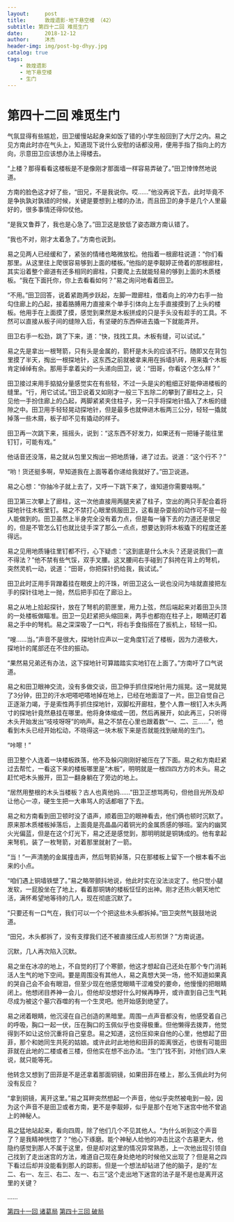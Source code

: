 ```yaml
---
layout:     post
title:      敦煌遗影·地下悬空楼 （42）
subtitle: 第四十二回 难觅生门
date:       2018-12-12
author:     沐杰
header-img: img/post-bg-dhyy.jpg
catalog: true
tags:
    - 敦煌遗影
    - 地下悬空楼
    - 生门
---
```

# 第四十二回 难觅生门

气氛显得有些尴尬，田卫缓慢站起身来如饭了错的小学生般回到了大厅之内。易之见方南此时亦在气头上，知道现下说什么安慰的话都没用，便用手指了指向上的方向，示意田卫应该想办法上得楼去。

“上楼？那得看看这楼板是不是像刚才那面墙一样容易弄破了。”田卫悻悻然地说道。

方南的脸色这才好了些，“田兄，不是我说你。哎……”他没再说下去，此时毕竟不是争执孰对孰错的时候，关键是要想到上楼的办法，而且田卫的身手是几个人里最好的，很多事情还得仰仗他。

“是我又鲁莽了，我也是心急了。”田卫这是放低了姿态跟方南认错了。

“我也不对，刚才太着急了。”方南也说到。

易之见两人已经缓和了，紧张的情绪也略微放松。他指着一根廊柱说道：“你们看那里。从这里往上爬很容易够到上面的楼板。”他指的是李靓婷正倚着的那根廊柱，其实沿着整个廊道有还多相同的廊柱，只要爬上去就能轻易的够到上面的木质楼板。“我在下面托你，你上去看看如何？”易之询问地看着田卫。

“不用。”田卫回答，说着紧跑两步跃起，左脚一蹬廊柱，借着向上的冲力右手一抬勾住廊上的凸起，接着胳膊用力直接来个单手引体向上左手直接摸到了上头的楼板。他用手在上面摸了摸，感觉到果然是木板拼成的只是手头没有趁手的工具。不然可以直接从板子间的缝隙入后，有坚硬的东西伸进去撬一下就能弄开。

田卫右手一松劲，跳了下来，道：“快，找找工具。木板有缝，可以试试。”

易之先是拿出一根弩箭，只有头是金属的，箭杆是木头的应该不行。随即又在背包里摸了半天，掏出一根探地针，这东西之前就被拿来用在拆墙扒砖，用来撬个木板肯定绰绰有余。那用手拿着尖的一头递向田卫，说：“田哥，你看这个怎么样？”

田卫接过来用手掂掂分量感觉实在有些轻，不过一头是尖的粗细正好能伸进楼板的缝里。“行，用它试试。”田卫说着又如刚才一般三下五除二的攀到了廊柱之上，只见他一手扮住廊上的凸起，两脚紧紧夹住柱子，另一只手将探地针插入了木板的缝隙之中。田卫用手轻轻晃动探地针，但是最多也就伸进木板两三公分，轻轻一撬就掉落一些木屑，板子却不见有撬动的样子。

田卫再一次跳下来，摇摇头，说到：“这东西不好发力，如果还有一把锤子能往里钉钉，可能有戏。”

他话音还没落，易之就从包里又掏出一把地质锤，递了过去。说道：“这个行不？”

“哟！货还挺多啊，早知道我在上面等着你递给我就好了。”田卫说道。

易之心想：“你抽冷子就上去了，又呼一下跳下来了，谁知道你需要啥啊。”

田卫第三次攀上了廊柱，这一次他直接用两腿夹紧了柱子，空出的两只手配合着将探地针往木板里钉。易之不禁打心眼里佩服田卫，这看是杂耍般的动作可不是一般人能做到的。田卫虽然上半身完全没有着力点，但是每一锤下去的力道还是很足的，但是不管怎么钉也就比徒手深了那么一点点，想要达到将木板撬下的程度还差得远。

易之见用地质锤往里钉都不行，心下疑虑：“这到底是什么木头？还是说我们一直不得法？”他不禁有些气馁，双手叉腰。这叉腰间右手碰到了斜挎在背上的弩机，突然灵机一动，说道：“田哥，你把探针扔给我，我试试。”

田卫此时正用手背蹭着挂在眼皮上的汗珠，听田卫这么一说也没问为啥就直接把左手的探针往地上一抛，然后把手扣在了廊沿上。

易之从地上拾起探针，放在了弩机的箭匣里，用力上弦，然后端起来对着田卫头顶的一处楼板做瞄准。田卫一见赶紧把头缩回来，两手也都抱在柱子上，眼睛还盯着易之手中的弩机。易之深深吸了一口气，将右手食指搭在了扳机上，轻轻一扣。

“嗖……当。”声音不是很大，探地针应声以一定角度钉近了楼板，因为力道极大，探地针的尾部还在不住的振动。

“果然易兄弟还有办法，这下探地针可算踏踏实实地钉在上面了。”方南吁了口气说道。

易之和田卫眼神交流，没有多做交谈，田卫伸手抓住探地针用力摇晃。这一晃就晃了3分钟，田卫的汗水吧嗒吧嗒地掉在地上，已经在地面湿了一片。田卫自觉自己正逐渐力竭，于是索性两手抓住探地针，双脚松开廊柱，整个人靠一根钉入木头两寸的探地针竟然悬挂在哪里。他将身体缩成一团，然后再展开，如此再三，只听得木头开始发出“吱吱呀呀”的响声。易之不禁在心里也跟着数“一、二、三……”，他看到木头已经开始松动，不晓得这一块木板下来是否就能找到破局的生门。

“咔嚓！”

田卫整个人连着一块楼板跌落，他不及躲闪刚刚好被压在了下面。易之和方南赶紧过去帮忙，一看这下来的楼板哪里是“木板”，明明就是一根四四方方的木头。易之赶忙吧木头搬开，田卫一翻身躺在了旁边的地上。

“居然用整根的木头当楼板？古人也真他妈……”田卫正想骂两句，但他目光所及却让他心一凉，硬生生把一大串骂人的话都咽了下去。

易之和方南看到田卫顿时没了语声，顺着田卫的眼神看去，他们俩也顿时沉默了。原来那木质楼板掉落后，上面竟是亮晶晶闪着铜光的金属质感的够班。室内的幽冥火光偏蓝，但是在这个灯光下，易之还是感觉到，那明明就是铜铸成的。他有拿起来弩机，装了一枚弩箭，对着那里就射了一箭。

“当！”一声清脆的金属撞击声，然后弩箭掉落，只在那楼板上留下一个根本看不出来的小点。

“咱们遇上铜墙铁壁了。”易之略带颤抖地说，他此时实在没法淡定了。他只觉小腿发软，一屁股坐在了地上，看着那铜铸的楼板怔怔的出神。刚才还热火朝天地忙活，满怀希望地等待的几人，现在彻底沉默了。

“只要还有一口气在，我们可以一个个把这些木头都拆掉。”田卫突然气鼓鼓地说道。

“田兄，木头都拆了，没有支撑我们还不被直接压成人形煎饼？”方南说道。

沉默，几人再次陷入沉默。 

易之坐在冰凉的地上，不自觉的打了个寒颤，他这才想起自己还处在那个专门消耗活人生气的地下空间。要是周围没有其他人，易之真想大哭一场，他不知道如果真的哭自己会不会有眼泪，但至少现在他感觉眼睛干涩难受的要命，他慢慢的把眼睛闭上。他想闭目养神一会儿，但他却没想好什么时候再睁开，或许直到自己生气耗尽成为被这个墓穴吞噬的有一个生灵吧。他开始感到绝望了。

易之闭着眼睛，他沉浸在自己创造的黑暗里。周围一点声音都没有，他感受着自己的呼吸，胸口一起一伏，压在胸口的玉佩似乎也变得极重。但他懒得去拨弄，他觉得到不如让这份沉重将自己窒息。易之知道，这份压抑来自他的心里，他想起了田菲，那个和她同生共死的姑娘。或许此时此地他和田菲的距离很近，也很有可能田菲就在此地的二楼或者三楼，但他实在想不出办法。“生门”找不到，对他们四人来说，就只能等死。

他转念又想到了田菲是不是还拿着那面铜镜，如果田菲在楼上，那么玉佩此时为何没有反应？

“拿到铜镜，离开这里。”易之耳畔突然想起一个声音，他似乎突然被电到一般，因为这个声音不是田卫或者方南，更不是李靓婷，似乎是那个在地下迷宫中他不曾追上的神秘人。

易之猛地站起来，看向四周，除了他们几个不见其他人。“为什么听到这个声音了？是我精神恍惚了？”他心下琢磨。能个神秘人给他的冲击比这个古墓更大，他隐约感觉到那人不属于这里，但是却对这里的情况异常熟悉，上一次他出现引领自己找到了走出迷宫的方法，难道自己现在身处绝地的时候他又出现了？但是易之四下看过后却并没能看到那人的踪影。但是一个想法却钻进了他的脑子，是的“左二、右一、左三、右二、左一、右三”这个走出地下迷宫的法子是不是也是离开这里的关键？

……

[第四十一回 诸葛局](http://www.jianshu.com/p/f6044cba7eca)
[第四十三回 破局](http://www.jianshu.com/p/a092b96b495d)
